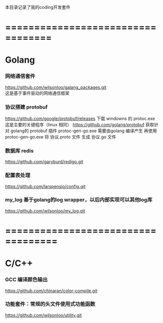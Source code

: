 本目录记录了我的coding开发套件

# ==================================
# Golang
### 网络通信套件
  https://github.com/wilsonloo/galang_packages.git <br/>
  这是基于事件驱动的网络通信框架
  
### 协议搭建 protobuf
  https://github.com/google/protobuf/releases 下载 windowns 的 protoc.exe 这是主要的关键程序（linux 相同）
  https://github.com/golang/protobuf 获取针对 golang的 protobuf 插件 protoc-gen-go.exe 需要由golang 编译产生
  再使用 protoc-gen-go.exe 将 协议.proto 文件 生成 协议.go 文件

### 数据库 redis
  https://github.com/garyburd/redigo.git

### 配置表处理
  https://github.com/larspensjo/config.git


### my_log 基于golang的log wrapper，以后内部实现可以其他log库
  https://github.com/wilsonloo/my_log.git
  
# ===================================
# C/C++
### GCC 编译颜色输出
  https://github.com/chinaran/color-compile.git

### 功能套件：常规的头文件使用式功能函数
  https://github.com/wilsonloo/utility.git
